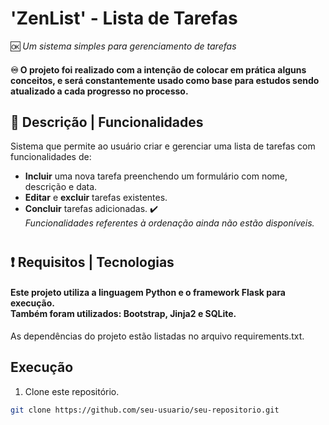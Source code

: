 # 'ZenList' - Lista de Tarefas 
🆗 _Um sistema simples para gerenciamento de tarefas_

#### ♾️ O projeto foi realizado com a intenção de colocar em prática alguns conceitos, e será constantemente usado como base para estudos sendo atualizado a cada progresso no processo.

## 🌟 Descrição | Funcionalidades
Sistema que permite ao usuário criar e gerenciar uma lista de tarefas com funcionalidades de:
- **Incluir** uma nova tarefa preenchendo um formulário com nome, descrição e data.
- **Editar** e **excluir** tarefas existentes.
- **Concluir** tarefas adicionadas. ✔️
<br/>*Funcionalidades referentes à ordenação ainda não estão disponíveis.*

#

## ❗ Requisitos | Tecnologias

#### Este projeto utiliza a linguagem Python e o framework Flask para execução. <br/> Também foram utilizados: Bootstrap, Jinja2 e SQLite.<br/>

As dependências do projeto estão listadas no arquivo requirements.txt.



## Execução
1. Clone este repositório.
```bash
git clone https://github.com/seu-usuario/seu-repositorio.git

